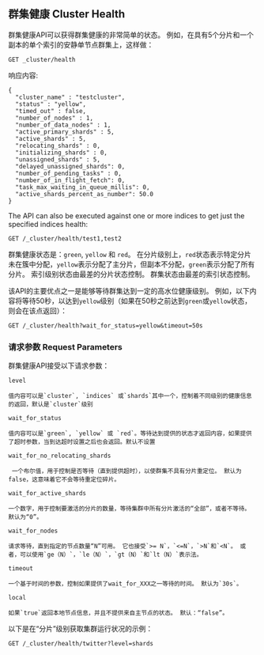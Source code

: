 ## 群集健康 Cluster Health

群集健康API可以获得群集健康的非常简单的状态。 例如，在具有5个分片和一个副本的单个索引的安静单节点群集上，这样做：
    
    
    GET _cluster/health

响应内容:
    
    
    {
      "cluster_name" : "testcluster",
      "status" : "yellow",
      "timed_out" : false,
      "number_of_nodes" : 1,
      "number_of_data_nodes" : 1,
      "active_primary_shards" : 5,
      "active_shards" : 5,
      "relocating_shards" : 0,
      "initializing_shards" : 0,
      "unassigned_shards" : 5,
      "delayed_unassigned_shards": 0,
      "number_of_pending_tasks" : 0,
      "number_of_in_flight_fetch": 0,
      "task_max_waiting_in_queue_millis": 0,
      "active_shards_percent_as_number": 50.0
    }

The API can also be executed against one or more indices to get just the specified indices health:
    
    GET /_cluster/health/test1,test2

群集健康状态是：`green`, `yellow` 和 `red`。 在分片级别上，`red`状态表示特定分片未在簇中分配，`yellow`表示分配了主分片，但副本不分配，`green`表示分配了所有分片。 索引级别状态由最差的分片状态控制。 群集状态由最差的索引状态控制。

该API的主要优点之一是能够等待群集达到一定的高水位健康级别。 例如，以下内容将等待50秒，以达到`yellow`级别（如果在50秒之前达到`green`或`yellow`状态，则会在该点返回）：

    GET /_cluster/health?wait_for_status=yellow&timeout=50s

### 请求参数 Request Parameters

群集健康API接受以下请求参数：

`level`
    
    值内容可以是`cluster`, `indices` 或`shards`其中一个，控制着不同级别的健康信息的返回，默认是`cluster`级别

`wait_for_status`

    值内容可以是`green`, `yellow` 或 `red`。等待达到提供的状态才返回内容，如果提供了超时参数，当到达超时设置之后也会返回。默认不设置

`wait_for_no_relocating_shards`

     一个布尔值，用于控制是否等待（直到提供超时），以使群集不具有分片重定位。 默认为false，这意味着它不会等待重定位碎片。
     
`wait_for_active_shards`

    一个数字，用于控制要激活的分片的数量，等待集群中所有分片激活的“全部”，或者不等待。 默认为“0”。

`wait_for_nodes`

    请求等待，直到指定的节点数量“N”可用。 它也接受`>= N`，`<=N`，`>N`和`<N`。 或者，可以使用`ge（N）`，`le（N）`，`gt（N）`和`lt（N）`表示法。

`timeout`

    一个基于时间的参数，控制如果提供了wait_for_XXX之一等待的时间。 默认为`30s`。

`local`

    如果`true`返回本地节点信息，并且不提供来自主节点的状态。 默认：“false”。

以下是在“分片”级别获取集群运行状况的示例：
    
    
    GET /_cluster/health/twitter?level=shards
